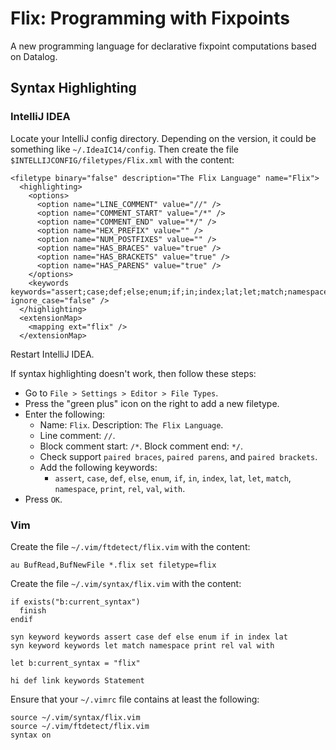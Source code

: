 # Flix: Programming with Fixpoints #

A new programming language for declarative fixpoint computations based on Datalog.

## Syntax Highlighting ##

### IntelliJ IDEA ###

Locate your IntelliJ config directory. Depending on the version, it could be
something like `~/.IdeaIC14/config`. Then create the file
`$INTELLIJCONFIG/filetypes/Flix.xml` with the content:

```
<filetype binary="false" description="The Flix Language" name="Flix">
  <highlighting>
    <options>
      <option name="LINE_COMMENT" value="//" />
      <option name="COMMENT_START" value="/*" />
      <option name="COMMENT_END" value="*/" />
      <option name="HEX_PREFIX" value="" />
      <option name="NUM_POSTFIXES" value="" />
      <option name="HAS_BRACES" value="true" />
      <option name="HAS_BRACKETS" value="true" />
      <option name="HAS_PARENS" value="true" />
    </options>
    <keywords keywords="assert;case;def;else;enum;if;in;index;lat;let;match;namespace;print;rel;type;val;with" ignore_case="false" />
  </highlighting>
  <extensionMap>
    <mapping ext="flix" />
  </extensionMap>
```

Restart IntelliJ IDEA.

If syntax highlighting doesn't work, then follow these steps:

- Go to `File > Settings > Editor > File Types`.
- Press the "green plus" icon on the right to add a new filetype.
- Enter the following:
    * Name: `Flix`. Description: `The Flix Language`.
    * Line comment: `//`.
    * Block comment start: `/*`. Block comment end: `*/`.
    * Check support `paired braces`, `paired parens`, and `paired brackets`.
    * Add the following keywords: 
        * `assert`, `case`, `def`, `else`, `enum`, `if`, `in`, `index`, `lat`, `let`, `match`,  `namespace`, `print`, `rel`, `val`, `with`.
- Press `OK`.

### Vim ###

Create the file `~/.vim/ftdetect/flix.vim` with the content:

```
au BufRead,BufNewFile *.flix set filetype=flix
```

Create the file `~/.vim/syntax/flix.vim` with the content:

```
if exists("b:current_syntax")
  finish
endif

syn keyword keywords assert case def else enum if in index lat
syn keyword keywords let match namespace print rel val with

let b:current_syntax = "flix"

hi def link keywords Statement
```

Ensure that your `~/.vimrc` file contains at least the following:

```
source ~/.vim/syntax/flix.vim
source ~/.vim/ftdetect/flix.vim
syntax on
```